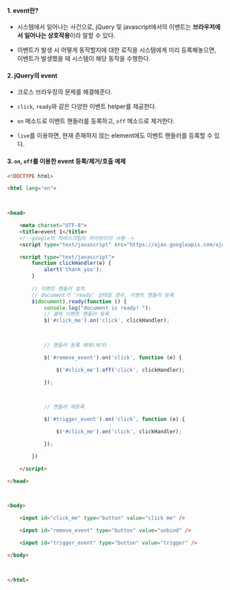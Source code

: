 
#### 1. event란?

- 시스템에서 일어나는 사건으로, jQuery 및 javascript에서의 이벤트는 **브라우저에서 일어나는 상호작용**이라 말할 수 있다.

- 이벤트가 발생 시 어떻게 동작할지에 대한 로직을 시스템에게 미리 등록해놓으면, 이벤트가 발생했을 때 시스템이 해당 동작을 수행한다.


#### 2. jQuery의 event

- 크로스 브라우징의 문제를 해결해준다.

- `click`, `ready`와 같은 다양한 이벤트 helper를 제공한다.

- `on` 메소드로 이벤트 핸들러를 등록하고, `off` 메소드로 제거한다. 

- `live`를 이용하면, 현재 존재하지 않는 element에도 이벤트 핸들러를 등록할 수 있다.


#### 3. `on`, `off`를 이용한 event 등록/제거/호출 예제

```html
<!DOCTYPE html>

<html lang="en">

  

<head>

    <meta charset="UTF-8">
    <title>event 1</title>
    <!--google의 자바스크립트 라이브러리 사용-->
    <script type="text/javascript" src="https://ajax.googleapis.com/ajax/libs/jquery/3.7.1/jquery.min.js"></script>

    <script type="text/javascript">
        function clickHandler(e) {
            alert('thank you');
        }
  
        // 이벤트 핸들러 설치
        // document가 'ready' 상태일 경우, 이벤트 핸들러 등록
        $(document).ready(function () {
            console.log("document is ready! ");
            // 클릭 이벤트 핸들러 등록
            $('#click_me').on('click', clickHandler);

  

            // 핸들러 등록 해제(제거)

            $('#remove_event').on('click', function (e) {

                $('#click_me').off('click', clickHandler);

            });

  

            // 핸들러 재등록

            $('#trigger_event').on('click', function (e) {

                $('#click_me').on('click', clickHandler);

            });

        })

    </script>

</head>

  

<body>

    <input id="click_me" type="button" value="click me" />

    <input id="remove_event" type="button" value="unbind" />

    <input id="trigger_event" type="button" value="trigger" />

</body>

  

</html>
```